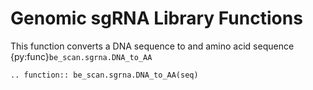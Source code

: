# Genomic sgRNA Library Functions

This function converts a DNA sequence to and amino acid sequence {py:func}`be_scan.sgrna.DNA_to_AA`

```{eval-rst}
.. function:: be_scan.sgrna.DNA_to_AA(seq)
```
